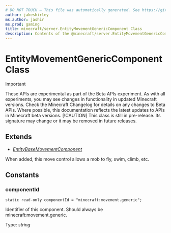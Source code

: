 ```yaml
---
# DO NOT TOUCH — This file was automatically generated. See https://github.com/mojang/minecraftapidocsgenerator to modify descriptions, examples, etc.
author: jakeshirley
ms.author: jashir
ms.prod: gaming
title: minecraft/server.EntityMovementGenericComponent Class
description: Contents of the @minecraft/server.EntityMovementGenericComponent class.
---
```

# EntityMovementGenericComponent Class
>[!IMPORTANT]
>These APIs are experimental as part of the Beta APIs experiment. As with all experiments, you may see changes in functionality in updated Minecraft versions. Check the Minecraft Changelog for details on any changes to Beta APIs. Where possible, this documentation reflects the latest updates to APIs in Minecraft beta versions.
> [!CAUTION]
> This class is still in pre-release.  Its signature may change or it may be removed in future releases.

## Extends
- [*EntityBaseMovementComponent*](EntityBaseMovementComponent.md)

When added, this move control allows a mob to fly, swim, climb, etc.

## Constants

### **componentId**
`static read-only componentId = "minecraft:movement.generic";`

Identifier of this component. Should always be minecraft:movement.generic.

Type: *string*
